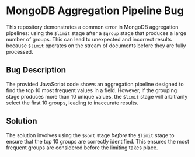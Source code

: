 # MongoDB Aggregation Pipeline Bug
This repository demonstrates a common error in MongoDB aggregation pipelines: using the `$limit` stage after a `$group` stage that produces a large number of groups. This can lead to unexpected and incorrect results because `$limit` operates on the stream of documents before they are fully processed.

## Bug Description
The provided JavaScript code shows an aggregation pipeline designed to find the top 10 most frequent values in a field. However, if the grouping stage produces more than 10 unique values, the `$limit` stage will arbitrarily select the first 10 groups, leading to inaccurate results.

## Solution
The solution involves using the `$sort` stage *before* the `$limit` stage to ensure that the top 10 groups are correctly identified.  This ensures the most frequent groups are considered before the limiting takes place.
